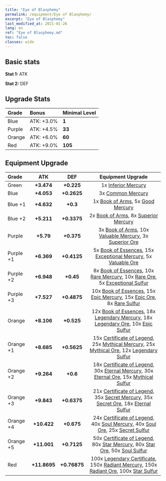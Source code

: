 ```yaml
---
title: "Eye of Blasphemy"
permalink: /equipment/Eye of Blasphemy/
excerpt: "Eye of Blasphemy"
last_modified_at: 2021-01-26
lang: en
ref: "Eye of Blasphemy.md"
toc: false
classes: wide
---
```


## Basic stats
 **Stat 1:** ATK

 **Stat 2:** DEF

## Upgrade Stats

  |     Grade    |   Bonus | Minimal Level | 
  |:-------------|:--------|:--------------| 
  | Blue | ATK: +3.0% | **1** | 
  | Purple | ATK: +4.5% | **33** | 
  | Orange | ATK: +6.0% | **60** | 
  | Red | ATK: +9.0% | **105** | 


## Equipment Upgrade

  |          Grade      | ATK | DEF | Equipment Upgrade |
  |:--------------------|:---------:|:---------:|:----------------:|
  | Green | **+3.474** | **+0.225** | 1x [ Inferior Mercury](/Items/mat_27/) |
  | Blue | **+4.053** | **+0.2625** | 3x [ Common Mercury](/Items/mat_65/) |
  | Blue +1 | **+4.632** | **+0.3** | 1x [ Book of Arms](/Items/mat_32/), 5x [ Good Mercury](/Items/mat_102/) |
  | Blue +2 | **+5.211** | **+0.3375** | 2x [ Book of Arms](/Items/mat_71/), 8x [ Superior Mercury](/Items/mat_15/) |
  | Purple | **+5.79** | **+0.375** | 3x [ Book of Arms](/Items/mat_6/), 10x [ Valuable Mercury](/Items/mat_58/), 3x [ Superior Ore](/Items/mat_13/) |
  | Purple +1 | **+6.369** | **+0.4125** | 5x [ Book of Essences](/Items/mat_44/), 15x [ Exceptional Mercury](/Items/mat_91/), 5x [ Valuable Ore](/Items/mat_55/) |
  | Purple +2 | **+6.948** | **+0.45** | 8x [ Book of Essences](/Items/mat_84/), 10x [ Rare Mercury](/Items/mat_29/), 10x [ Rare Ore](/Items/mat_2/), 5x [ Exceptional Sulfur](/Items/mat_1/) |
  | Purple +3 | **+7.527** | **+0.4875** | 10x [ Book of Essences](/Items/mat_20/), 15x [ Epic Mercury](/Items/mat_70/), 15x [ Epic Ore](/Items/mat_42/), 8x [ Rare Sulfur](/Items/mat_46/) |
  | Orange | **+8.106** | **+0.525** | 12x [ Book of Essences](/Items/mat_60/), 18x [ Legendary Mercury](/Items/mat_3/), 18x [ Legendary Ore](/Items/mat_81/), 10x [ Epic Sulfur](/Items/mat_83/) |
  | Orange +1 | **+8.685** | **+0.5625** | 15x [ Certificate of Legend](/Items/mat_96/), 25x [ Mythical Mercury](/Items/mat_50/), 25x [ Mythical Ore](/Items/mat_23/), 12x [ Legendary Sulfur](/Items/mat_18/) |
  | Orange +2 | **+9.264** | **+0.6** | 18x [ Certificate of Legend](/Items/mat_25/), 30x [ Eternal Mercury](/Items/mat_62/), 30x [ Eternal Ore](/Items/mat_36/), 15x [ Mythical Sulfur](/Items/mat_35/) |
  | Orange +3 | **+9.843** | **+0.6375** | 21x [ Certificate of Legend](/Items/mat_38/), 35x [ Secret Mercury](/Items/mat_22/), 35x [ Secret Ore](/Items/mat_99/), 18x [ Eternal Sulfur](/Items/mat_97/) |
  | Orange +4 | **+10.422** | **+0.675** | 24x [ Certificate of Legend](/Items/mat_100/), 40x [ Soul Mercury](/Items/mat_34/), 40x [ Soul Ore](/Items/mat_8/), 25x [ Secret Sulfur](/Items/mat_7/) |
  | Orange +5 | **+11.001** | **+0.7125** | 50x [ Certificate of Legend](/Items/mat_11/), 80x [ Star Mercury](/Items/mat_98/), 80x [ Star Ore](/Items/mat_72/), 50x [ Soul Sulfur](/Items/mat_73/) |
  | Red | **+11.8695** | **+0.76875** | 100x [ Legendary Certificate](/Items/mat_76/), 150x [ Radiant Mercury](/Items/mat_24/), 150x [ Radiant Ore](/Items/mat_88/), 100x [ Star Sulfur](/Items/mat_101/) |

